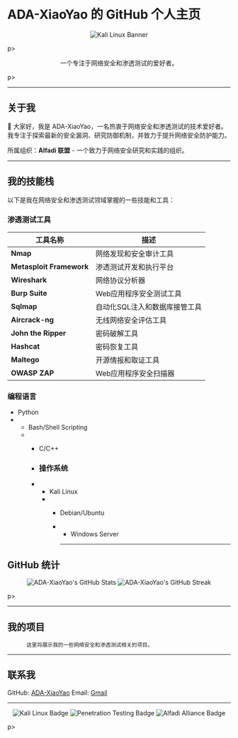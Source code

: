 # ADA-XiaoYao 的 GitHub 个人主页

<p align="center">
  <img src="https://github.com/ADA-XiaoYao/ADA-XiaoYao/blob/main/assets/kali_linux_banner.png?raw=true" alt="Kali Linux Banner">
</p>p>

<p align="center">
  一个专注于网络安全和渗透测试的爱好者。
</p>p>

---

## 关于我

👋 大家好，我是 ADA-XiaoYao，一名热衷于网络安全和渗透测试的技术爱好者。我专注于探索最新的安全漏洞、研究防御机制，并致力于提升网络安全防护能力。

所属组织：**Alfadi 联盟** - 一个致力于网络安全研究和实践的组织。

---

## 我的技能栈

以下是我在网络安全和渗透测试领域掌握的一些技能和工具：

### 渗透测试工具

| 工具名称 | 描述 |
|---|---|
| **Nmap** | 网络发现和安全审计工具 |
| **Metasploit Framework** | 渗透测试开发和执行平台 |
| **Wireshark** | 网络协议分析器 |
| **Burp Suite** | Web应用程序安全测试工具 |
| **Sqlmap** | 自动化SQL注入和数据库接管工具 |
| **Aircrack-ng** | 无线网络安全评估工具 |
| **John the Ripper** | 密码破解工具 |
| **Hashcat** | 密码恢复工具 |
| **Maltego** | 开源情报和取证工具 |
| **OWASP ZAP** | Web应用程序安全扫描器 |

### 编程语言

- Python
- - Bash/Shell Scripting
  - - C/C++
   
    - ### 操作系统
   
    - - Kali Linux
      - - Debian/Ubuntu
        - - Windows Server
         
          - ---
## GitHub 统计
<p align="center">
<img src="https://github-readme-stats.vercel.app/api?username=ADA-XiaoYao&show_icons=true&theme=dark&hide_border=true&count_private=true" alt="ADA-XiaoYao's GitHub Stats"/>
<img src="https://github-readme-streak-stats.herokuapp.com/?user=ADA-XiaoYao&theme=dark&hide_border=true" alt="ADA-XiaoYao's GitHub Streak"/>
</p>p>

---

## 我的项目

          这里将展示我的一些网络安全和渗透测试相关的项目。

---

## 联系我
GitHub: [ADA-XiaoYao](https://github.com/ADA-XiaoYao)
Email: [Gmail](adaxyao@gmail.com)
           
---
<p align="center">
<img src="https://img.shields.io/badge/Powered%20by-Kali%20Linux-blue.svg?style=for-the-badge&logo=kali-linux&logoColor=white" alt="Kali Linux Badge">
<img src="https://img.io/badge/Cybersecurity-Penetration%20Testing-darkblue.svg?style=for-the-badge&logo=hackthebox&logoColor=white" alt="Penetration Testing Badge">
<img src="https://img.shields.io/badge/Organization-Alfadi%20Alliance-lightgray.svg?style=for-the-badge&logo=github&logoColor=white" alt="Alfadi Alliance Badge">
</p>p>